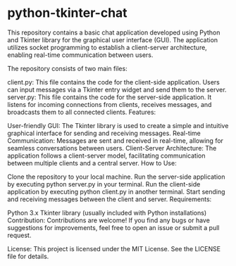 # python-tkinter-chat

This repository contains a basic chat application developed using Python and Tkinter library for the graphical user interface (GUI). The application utilizes socket programming to establish a client-server architecture, enabling real-time communication between users.

The repository consists of two main files:

client.py: This file contains the code for the client-side application. Users can input messages via a Tkinter entry widget and send them to the server.
server.py: This file contains the code for the server-side application. It listens for incoming connections from clients, receives messages, and broadcasts them to all connected clients.
Features:

User-friendly GUI: The Tkinter library is used to create a simple and intuitive graphical interface for sending and receiving messages.
Real-time Communication: Messages are sent and received in real-time, allowing for seamless conversations between users.
Client-Server Architecture: The application follows a client-server model, facilitating communication between multiple clients and a central server.
How to Use:

Clone the repository to your local machine.
Run the server-side application by executing python server.py in your terminal.
Run the client-side application by executing python client.py in another terminal.
Start sending and receiving messages between the client and server.
Requirements:

Python 3.x
Tkinter library (usually included with Python installations)
Contribution:
Contributions are welcome! If you find any bugs or have suggestions for improvements, feel free to open an issue or submit a pull request.

License:
This project is licensed under the MIT License. See the LICENSE file for details.